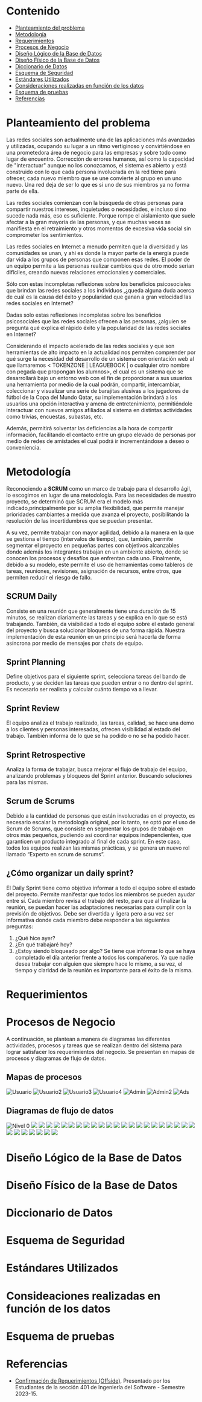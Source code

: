 # Contenido
- [Planteamiento del problema](https://github.com/BD2-UCAB-GUAYANA/fantasy-api/blob/master/doc/documentacion.md#planteamiento-del-problema)
- [Metodología](https://github.com/BD2-UCAB-GUAYANA/fantasy-api/blob/master/doc/documentacion.md#metodolog%C3%ADa)
- [Requerimientos](https://github.com/BD2-UCAB-GUAYANA/fantasy-api/blob/master/doc/documentacion.md#requerimientos)
- [Procesos de Negocio](https://github.com/BD2-UCAB-GUAYANA/fantasy-api/blob/master/doc/documentacion.md#procesos-de-negocio)
- [Diseño Lógico de la Base de Datos](https://github.com/BD2-UCAB-GUAYANA/fantasy-api/blob/master/doc/documentacion.md#dise%C3%B1o-l%C3%B3gico-de-la-base-de-datos)
- [Diseño Físico de la Base de Datos](https://github.com/BD2-UCAB-GUAYANA/fantasy-api/blob/master/doc/documentacion.md#dise%C3%B1o-f%C3%ADsico-de-la-base-de-datos)
- [Diccionario de Datos](https://github.com/BD2-UCAB-GUAYANA/fantasy-api/blob/master/doc/documentacion.md#diccionario-de-datos)
- [Esquema de Seguridad](https://github.com/BD2-UCAB-GUAYANA/fantasy-api/blob/master/doc/documentacion.md#esquema-de-seguridad)
- [Estándares Utilizados](https://github.com/BD2-UCAB-GUAYANA/fantasy-api/blob/master/doc/documentacion.md#est%C3%A1ndares-utilizados)
- [Consideraciones realizadas en función de los datos](https://github.com/BD2-UCAB-GUAYANA/fantasy-api/blob/master/doc/documentacion.md#consideaciones-realizadas-en-funci%C3%B3n-de-los-datos)
- [Esquema de pruebas](https://github.com/BD2-UCAB-GUAYANA/fantasy-api/blob/master/doc/documentacion.md#esquema-de-pruebas)
- [Referencias](https://github.com/BD2-UCAB-GUAYANA/fantasy-api/blob/master/doc/documentacion.md#referencias)

# Planteamiento del problema
Las redes sociales son actualmente una de las aplicaciones más avanzadas y utilizadas, ocupando su lugar a un ritmo vertiginoso y convirtiéndose en una prometedora área de negocio para las empresas y sobre todo como lugar de encuentro. Corrección de errores humanos, así como la capacidad de "interactuar" aunque no los conozcamos, el sistema es abierto y está construido con lo que cada persona involucrada en la red tiene para ofrecer, cada nuevo miembro que se une convierte al grupo en un uno nuevo. Una red deja de ser lo que es si uno de sus miembros ya no forma parte de ella.

Las redes sociales comienzan con la búsqueda de otras personas para compartir nuestros intereses, inquietudes o necesidades, e incluso si no sucede nada más, eso es suficiente. Porque rompe el aislamiento que suele afectar a la gran mayoría de las personas, y que muchas veces se manifiesta en el retraimiento y otros momentos de excesiva vida social sin comprometer los sentimientos.

Las redes sociales en Internet a menudo permiten que la diversidad y las comunidades se unan, y ahí es donde la mayor parte de la energía puede dar vida a los grupos de personas que componen esas redes. El poder de un equipo permite a las personas realizar cambios que de otro modo serían difíciles, creando nuevas relaciones emocionales y comerciales.

Sólo con estas incompletas reflexiones sobre los beneficios psicosociales que brindan las redes sociales a los individuos ,¿queda alguna duda acerca de cuál es la causa del éxito y popularidad que ganan a gran velocidad las redes sociales en Internet?

Dadas solo estas reflexiones incompletas sobre los beneficios psicosociales que las redes sociales ofrecen a las personas, ¿alguien se pregunta qué explica el rápido éxito y la popularidad de las redes sociales en Internet?

Considerando el impacto acelerado de las redes sociales y que son herramientas de alto impacto en la actualidad nos permiten comprender por qué surge la necesidad del desarrollo de un sistema con orientación web al que llamaremos < TOKENZONE | LEAGUEBOOK | o cualquier otro nombre con pegada que propongan los alumnos>, el cual es un sistema que se desarrollará bajo un entorno web con el fin de proporcionar a sus usuarios una herramienta por medio de la cual podrán, compartir, intercambiar, coleccionar y visualizar una serie de barajitas alusivas a los jugadores de fútbol de la Copa del Mundo Qatar, su implementación brindará a los usuarios una opción interactiva y amena de entretenimiento, permitiéndole interactuar con nuevos amigos afiliados al sistema en distintas actividades como trivias, encuestas, subastas, etc.

Además, permitirá solventar las deficiencias a la hora de compartir información, facilitando el contacto entre un grupo elevado de personas por medio de redes de amistades el cual podrá ir incrementándose a deseo o conveniencia.

# Metodología
Reconociendo a **SCRUM** como un marco de trabajo para el desarrollo ágil, lo escogimos en lugar de una metodología. Para las necesidades de nuestro proyecto, se determinó que SCRUM era el modelo más indicado,principalmente por su amplia flexibilidad, que permite manejar prioridades cambiantes a medida que avanza el proyecto, posibilitando la resolución de las incertidumbres que se puedan presentar.

A su vez, permite trabajar con mayor agilidad, debido a la manera en la que se gestiona el tiempo (intervalos de tiempo), que, también, permite segmentar el proyecto en pequeñas partes con objetivos alcanzables donde además los integrantes trabajan en un ambiente abierto, donde se conocen los procesos y desafíos que enfrentan cada uno. Finalmente, debido a su modelo, este permite el uso de herramientas como tableros de tareas, reuniones, revisiones, asignación de recursos, entre otros, que permiten reducir el riesgo de fallo.

## SCRUM Daily
Consiste en una reunión que generalmente tiene una duración de 15 minutos, se realizan diariamente las tareas y se explica en lo que se está trabajando. También, da visibilidad a todo el equipo sobre el estado general del proyecto y busca solucionar bloqueos de una forma rápida. Nuestra implementación de esta reunión en un principio será hacerla de forma asíncrona por medio de mensajes por chats de equipo.

## Sprint Planning
Define objetivos para el siguiente sprint, selecciona tareas del bando de producto, y se deciden las tareas que pueden entrar o no dentro del sprint. Es necesario ser realista y calcular cuánto tiempo va a llevar.

## Sprint Review
El equipo analiza el trabajo realizado, las tareas, calidad, se hace una demo a los clientes y personas interesadas, ofrecen visibilidad al estado del trabajo. También informa de lo que se ha podido o no se ha podido hacer.

## Sprint Retrospective
Analiza la forma de trabajar, busca mejorar el flujo de trabajo del equipo, analizando problemas y bloqueos del Sprint anterior. Buscando soluciones para las mismas.

## Scrum de Scrums
Debido a la cantidad de personas que están involucradas en el proyecto, es necesario escalar la metodología original, por lo tanto, se optó por el uso de Scrum de Scrums, que consiste en segmentar los grupos de trabajo en otros más pequeños, pudiendo así coordinar equipos independientes, que garanticen un producto integrado al final de cada sprint. En este caso, todos los equipos realizan las mismas prácticas, y se genera un nuevo rol llamado “Experto en scrum de scrums”.

## ¿Cómo organizar un daily sprint?
El Daily Sprint tiene como objetivo informar a todo el equipo sobre el estado del proyecto. Permite manifestar que todos los miembros se pueden ayudar entre sí. Cada miembro revisa el trabajo del resto, para que al finalizar la reunión, se puedan hacer las adaptaciones necesarias para cumplir con la previsión de objetivos. Debe ser divertida y ligera pero a su vez ser informativa donde cada miembro debe responder a las siguientes preguntas:
1. ¿Qué hice ayer?
2. ¿En qué trabajaré hoy?
3. ¿Estoy siendo bloqueado por algo?
Se tiene que informar lo que se haya completado el día anterior frente a todos los compañeros. Ya que nadie desea trabajar con alguien que siempre hace lo mismo, a su vez, el tiempo y claridad de la reunión es importante para el éxito de la misma.

# Requerimientos

# Procesos de Negocio
A continuación, se plantean a manera de diagramas las diferentes actividades, procesos y tareas que se realizan dentro del sistema para lograr satisfacer los requerimientos del negocio. Se presentan en mapas de procesos y diagramas de flujo de datos.

## Mapas de procesos
![Usuario](https://lh4.googleusercontent.com/rMH7OcGEPMDX4gyq6V_XcPd1O1ssS2VrEWthB2qOebrVnuf7yh63xjacpZL3UAdi7TH2KunkzxCjay1TS2tJoYlYdui11admDdTkY24aBuXSDqQhjYeckrtyIYSo8XdqKdk6e5c3BHF-ic1mdVuAj9mQJ25vPwtGM3ulXS8xX62lNxg2tPDX_Cas8hX_7g)
![Usuario2](https://lh4.googleusercontent.com/gfCNPb0sMDNY5Nt5MM9U7uoW6KpErWncN3zhikyzHBTb_YQ-N5MAcQieFuMJsxL5cJLkzdokA1Lt7VLeEqW4QaDudxDinnODsROCZFWaRS9eDOw0wOWUKbHAi9lPETK1RhvtQ9UeY5rcQZkuQUUiwLEMq3-SqKsT-2d_nMN8Fj0lqJkZaOV2BDMltvd98g)
![Usuario3](https://lh4.googleusercontent.com/gfCNPb0sMDNY5Nt5MM9U7uoW6KpErWncN3zhikyzHBTb_YQ-N5MAcQieFuMJsxL5cJLkzdokA1Lt7VLeEqW4QaDudxDinnODsROCZFWaRS9eDOw0wOWUKbHAi9lPETK1RhvtQ9UeY5rcQZkuQUUiwLEMq3-SqKsT-2d_nMN8Fj0lqJkZaOV2BDMltvd98g)
![Usuario4](https://lh4.googleusercontent.com/Ax4eU4EWo3cN024fqYHR6BZjlgntyh1XiSYPLUS_OydpaOoHXLR3sEhAkGSwt-T459TnyXzMKVyEpJHDykIDK8pRH_FdkK5B3O3_biOqcEmYiaRlBJFmLVxO7cPwlMxYbZbaNC5AOOTcaaDD2UHVlOmUAlJnKLEmCkw4gZc8_msAlbF8hhwlPK7W40Tymg)
![Admin](https://lh4.googleusercontent.com/tPfQRxZVEac7nlbJjnGzj-IndHkGvqNJxk8Zb2YLb_HB-Qc0ogfLQXlKAG-TF8PY8npZ7SmjVKP14Q0FlCsJ598HNktuP_9ALid3zyIZNFcp61XZ6d0NeDcCNjacw7tYah24MINXeZa3saBbEazl9ySKh65Ts0xn0SkPL3pwhNvjbx2R9LzU8hAOzew59A)
![Admin2](https://lh6.googleusercontent.com/9c74SEII0Tm4Y85vzrBnEsFsEi8_O7VasRd0EzPnf0n_QoiF9_aIEna4kzwn4xf0b-1UWD-vuQfki6G6_EqFmIrO-1C8zO---a4e6lQKS7JTzuqiLwB6oclbJDN2zEA8YzgDW9w8VPuo-kvUtmVMrNkUYY0umJvcxd9b8IrXtN-9y7mfPVKvOwumzxloxQ)
![Ads](https://lh3.googleusercontent.com/cyHCBVBJnyuHiA3rWzIego1mVbBatiuCscKFKScCeGbpuWGH6Spx4a46vjglJx9LdVjZjgIVQa0xxDC7wFhbZQzL63fPkJN0pgI3AfFR4ZOPuE-knJEOLYx_7IG1ADemwBR4ST50aIgqO_Edx-F5RS4Jheo-RJX-WYw88BSRkKGr1xFNF9bZwDVdQbryFQ)

## Diagramas de flujo de datos
![Nivel 0](https://lh6.googleusercontent.com/S327yGurgURMipM4xCVJTbDiSm4tlPRuvRWhDBnjAAzC7RVBF6dSCdwp0J9Hk9sqys6lG69z-lbo0du1M5npAvCT9Im7Ndr1TFzkF0w0JE0TQjVU2yOGnJjRQTtunENsUB0JGseRSkoMnqHJRghJUdEBZIlMceGmxKXpDJZgI4-UQJgMUUsVc9DupWMVew)
![](https://lh6.googleusercontent.com/klMSMQ2ucjjB347tZc6xMGCU98hQ9A6DGExkWce-Cmbvwi502qX4G_8pSqP_nLESy0QM-SSrKQZb5sdFa_rIw7tMJE-6GV9GYbCf4bTYQly-jEJElOOqtxQkwGNi2OJgg0Srqdkjyes9tZRSEScceb7iB5LtjNB13noUK6Kt88ix1vJ4Rk4ScN62dma6gQ)
![](https://lh5.googleusercontent.com/HpEsPpmD3ghBZMauWd98vBJXTQHzhP4GguRZc8baNJg4ebuvqgZ8VEFgWg0Ja4P6lGT2Z9DJJqB9-AfVjA30DJMyuJZ0sRn9BQpmqGjkETgT-a6ZYdbHbBYfUHMR8nNcOgNFd_60d3XCWr4ko78ioxzAbaYdBamxefSG3NHNizNCpTZ6EGlhbpaZ-uvjuQ)
![](https://lh5.googleusercontent.com/bgZu_rqeEdfG6fGSOoa34lH1dKyc5sy8KzE45n1GKfaR6SFgI0OvQ29gaBG3o3DDleaUPna3Y_U988a7gkqNEIZI7QehWkhUgLwr7YdVKxX3PLOFDsficdcJiQ9gutGJ4BHwRhwfbxLQMyFQGoatHQ2YAq9KbVHk0BVIY41IyLAE5p6rAT8fWRayRBJYTA)
![](https://lh3.googleusercontent.com/haKZYx3M2onRmR6-k3zreucMK4SYKCqIUc6egwnzamAOrBW5DH6lGCVkTtvhTBNXCU0Y1iRW44pRjYc4ev9ByrhCrb07DS3JwADkavyz3LQkCnsXS2PY-TPXdMTLhpETi5hJE7n6sCCBEH46NhvMACanW4AQUpvSxzy_FrUR192WM8_FG5LbhmNv_Zt45A)
![](https://lh5.googleusercontent.com/sagrnW8CnYuBnw6N72Bqz7v62rsyxUGy_fwTgREe0gn3y31-vrnFv0AxjqdQYUG-fPnHZq3OBRL1H166ZSndX-UDFfBlTuaKKeYjuT-GCW4ylPf7MB6yyd9uV2Tz1TrCOB5f-nuRAM_HoXof-lxTCtWBB2vH732OjXyhcaQVVI6AWe1wS3w6AqW-H0VzuA)
![](https://lh6.googleusercontent.com/xKy7JAU8iL4NhYXDoLAM8ldjyPTpphfam4DYil_OHtSLzuQ82VsZ-bTbvMdd0zH23qmKElx0YLebqQssKsAfn8HTc370IzK4DYL3qmh1LjUGhS1AiVNBTAB7ngFlWmJReV41btH5hssFBO5MAVv4HInjptUClISVEeZppnMX1glsZpUQ3WUIJe1tqfYX1g)
![](https://lh3.googleusercontent.com/Pn0AgeHfLiV7CvkgrLNsGc_ccLclX0NJfljO_ONLLIDSiHwPbKI_ZRiXdMRTIA6rE4I79kzE552GL5dq1_kgTbgO717UKeQe8XU9KMPz2zijSR0qRsosE4BWP-zl8nIBlStnQsqLPJvYXjRTEcTd3qHdMA95_KI_hWexEqAQxrCADrS-zKEBFuxf6V_UrA)
![](https://lh3.googleusercontent.com/OncpvnfmG4WpksLbJv2q-_BWSj8d9M7Y9F-GWM9EBa0lx4F2wH3FREqnJO5f1u_0ok-MYVzwtXsk-mpTRZ2U8L5uukqANt-7DzGKJO6QQBL2llx7u-Fll7VyCi9ZrQE_69PpNIanpEJr8-zhQdGt3O0j-ePcDDgIzVSUZYHMyzAyTCw7mAS6U2Lb6HVFZA)
![](https://lh5.googleusercontent.com/xLF-81QYGzolUCDu5t-HWZGBrUCksGRm2s-pt2dEgmQJalhrNF_RmX15DvjujRdgn5HjjOZ2bzXFm0oR3MTwROvisDuZ0tUB77g58rkvzKraUArPI367x4LQewE-hlh7m3zAmqgj-KYs8dC1oz2ZTB3Nxjc80w63nmVy_uo0qhYCXWMrZ6vQBIXKp70RwQ)
![](https://lh3.googleusercontent.com/px43kvsoz9_8VgndYP3gya3Gwv3PMz2lJDdvCWbwjccjILOu2Cl_qq_9hBxI9kwxX2pKVdDjUXyEedu5uyZMVfPxkeqHLO0qKjObQjLPyQ8jSs8yyEGZ2y9pYpGVu3_tm1PLC9e0KU6a1qrnWFFHHzdiPAddB4wiQmU6CsJGU4OJOfMiYjc-JfVrVU7ATg)
![](https://lh4.googleusercontent.com/JecoTAlqIuD9cPHm_qzQM7kCZR_qbUo-NDywq7qgFAsoa-4A14i738YSbX3zeYrVnQrtS8tD_mbJy6D8paJ0XI_eibHw2F_78QfV2zbg2f_y4dAuh1DZ3y4-vRjwO4JmptE7p2NCslZcqJpgx8m2y-Qkm_-f0d38jV0ueVzGcz7NrW1uxCqNSmPs_N08Vg)
![](https://lh4.googleusercontent.com/N622eVLiM12PoPvEnZ-r-NEJxbepdTYoloYDbmT1uDBDqYtFeMlSOqRG6QxPBjwF4INRKsmS8XBMm-w-S8wG7Xua-N-el2NW1rL_j4fDVyC105kWXV-qppsvv9hQJkUTrRkDprfeL4MDBQvZLpIQVLW1-OqEWRpJpI8X1g3x0f3G4KYA-b5caUMU59Rghg)
![](https://lh3.googleusercontent.com/DmR_gLdQbic4I5Tglf5lNdl-AhHmFpOLYCgBzPViT2cKKHXSY9MZpY9OUPcYMFGwKDdsV8ZGT91uzbbESdeUgThCxHmUKohJa5Iybiq3fVjP6L_ujXSFQZCCaoVnyB7xfzpAeqX4k9CuHCCmRDulx8kqe-SD8ePylBMvN6g07QTjEYw_0UtaQEcZ8C0sQA)
![](https://lh4.googleusercontent.com/Coakp0M1Gz9j_psr6ni--Hpg2dbFDleiN5vjCSHZBzjrWG2gf6JBB3kSEh1mA77vZfAAo_uCcNWXpOEc4ajv3Tc-1limefTeen1ThOaODnBTOF2A2xUoKHN6sONbUH72wF1Px1fJK_91K7G3uU0zkoSqtMcruwZmuuYfizwOvLq6r9kEfc4zyJa37i4-0w)
![](https://lh5.googleusercontent.com/dUnI0DYdpIuVG15oYf9WKWf2Ukpoef-RsKTkr1D8uNPo5AfRB0mg5Kk5knUjpGlZV3t1LvDaCzBtPQA7krcJi29RC1kQm5orHy2mDYOVZn3S6miu0AIM-yi2CKNhqCd8X5ia0AOkYnAAP3dcxsMoLDWfqAivTsOIqPq11gn2B-Duu4WV2mW7Kt3yHImBCA)
![](https://lh5.googleusercontent.com/IZ15n7iPzwSnHMHvFk6XeMCBw8ua6XhFL88i3fA7249b1bi7G76V_V6vW8ESno5e8qTHduo5qkOV8ljBLrripIzWeZPamFzuu0PfEEaq8D_qxE4V-Qhy4e4Wt-XHeB7AisKMDzsZTfpHROCDzS4DasA-_otxRwVL-2nfQX_3D0Ot2ypO9nBAnMHra-PGVg)
![](https://lh4.googleusercontent.com/Z2SlRrPdenVjZaSfXsO3-okwNCaB1rB6HVpbIJT4CJACrzvTxX3hn5mC0QmU85hzK5UXArfdmEPIeVyYj9PKkklwnlSMKRxAFp6LlcUSR9zZYdRvg1sJBiFEndSjg6-sMqP87VqSkEtKMZnrNWxpblvnO-rUm6d95NQ-k1V6LVuL3fg-T-J9Ksq0XPG5RQ)
![](https://lh4.googleusercontent.com/ISVik30W5A9b-IfVXm26ECLo2xVeZD2gAdsvl6clSCRgBypiFgJsczJYcy6Oen_f40KzLsFnFX9mlVln7TxwULL80fTR8GHSU_fpObyuDSzELP-SLrwrsTeS1P1317XDEscweBMZsx0NY-69zIT288OWA7O3SwQOB6UI6x-GjFOF4Y1jITnTTcqNmN1iGg)
![](https://lh3.googleusercontent.com/sGVOhvk6mApQDnVIvsM20ZI-Txp2WunJ699xBvsVFmXFwkV8NOM9-6TTinM2yDMXlhnVYGzbbWc7u9RV1pPqYxFxvNVvVDBggCJcuzoIVfYakduLwdZIJlxBrNIOYpnWd_SBGBIDJyJ-onJw425cmW2uo9FsgEmNlCAjFuI55xi-37EHoGk3ss91jDqBGQ)
![](https://lh4.googleusercontent.com/B9Ob7TRmmmuiv9DhBHBDdPgBU2YdSNPipZdWBIRLJZlPHHUdf_gugl1Gwu5Qu1i1RpgY95qauZrAOVBXz05jfwU2jprAOS0G3idez2FtZD3mIAmu6hytKEEOAAoE_B7I0_yKOd7JViWCdNSA-4s5_mZoAVZMhK8KHqxrKtITDW55DXbSylaPOjm8W3-wpg)
![](https://lh3.googleusercontent.com/0PZpoFx0SZdi7qJDrY6s5sdYYk4LZ8lm6JzOY_2wWmVz92ECj2xMj0JkpMyk7-70vvlrS5AZTtEhK6UtV5AKi4BCIStluSczPFms74ND2OaESg8QaNWyj-7z8-RmdV3snz2mkfPXJdoXswAWl-LVZciql37V9VvX5Pul4uw9do_Q6vO_o0CxzgyTbEmqbw)
![](https://lh6.googleusercontent.com/gmfEqWV7hp4kxmKWkXZ823SQKxoGk4vWDfQUtTxybNC-fPHd6kWHDecKV6ljqZPjrbp-jOrFVL6XCtbRCCuI6rI5ZIg7k_cFR1iCXe5LbBDFl9IjVhld2FATbvglAC77AGGdeMoSi-aNuKJ_MEDzXuD5Q8YpkS0Q5R-SJmOS2bCvO4tTsFxvOQTTEXfBEg)
![](https://lh6.googleusercontent.com/QIbRTcfuOGu-oLtWK79Mupua7ZpAxgdOeh4xIYVntazW5DiUiaAr3V82V-4F_s501POc4ETOmPaQMkExypgPK4buluknpQT5g6ZaMhzCb-yrfuEI9pSD5uBV4GsjSuiXptR5y9HtVDuNULkAD0cNfXGrefcXjJerQfqD6uIR8Ky1CdrgDQ3V4Sxw8_4gmA)
![](https://lh4.googleusercontent.com/mLulBOmvC15hPvOkMI5znNSSShtlnq59E69wV0wYKx0mcyp37G3AVTd5PPZqxG2Zvo9KttbUvDii3zkYf4ja83cizVd0-tlg_BFj4t9XeuKEL5EA_-TnoVCVGPgxsZnCb8dImOBv83pzB-enFNtRuT_XTzY1vnGAzZuA-z_Vt2u9T123EGohp_CWntdkyg)
![](https://lh3.googleusercontent.com/bLOM5HOVCTgv-nqD5TvSlLH8s8NwEemANCoqc0k3naekymGK4snrqG2GYIasvt-oxcMTQNH0MTBsC8SH9ynVkAcrSxIL8zBvU9DQuu1bYGgwB3J_GBSr0FCcpV6eMu7fm-bHHemizHaDVi81XnDuVbi_ibHVqbHm_IsDu6D5uSD8UkyhLx6g_VBWOA8_7w)
![](https://lh3.googleusercontent.com/hXc_okC7aJSJQHtS78aQXuFrpQE_9xV8P7xYh7IPJO3nsh6gL1gKidtmewTUMJ5TJh7oao9NzS5jBkBs5fHZciiyq3eQ4pWoGgM50pCkuqStNnZhJI3pSpmjMgjsw01Yy-EDvYaAF36Tq_jFqKx6xItyJOBvMT7RMHq82nPBAOF-1qFxbrqb8-OranTVGw)
![](https://lh4.googleusercontent.com/iPvDZ3flCyRhlLvX3VoZ09y8MwcRj40OYk_Zv7iw_X68bH9NIM7apRDju-_V7NSsBObk2u01wulzvlfx8M1kJ25J7FmNcLECW3KHTGz1P-Mk6GH9kTwlKihpuURpsgzt3TgerqaYF_grZv0toYn3pE0ie2fvuxfU15KwlTENGK9It-haBdNzHQ45wwIzZA)
![](https://lh4.googleusercontent.com/Xn5lke5Pv58P3QxO_zo45y_jn8HjHMnvd3qlMo_yUbVK_QsyzIWINOVLXlOyDhffT8obNDfM-h3TzXRJrFaI1CHK2kGzfDk9yHzloBg3DDnOS-0EgOpNS7HHcDA5WZc49FgsuTzFfVb2-bPjM_LLnpqebjsVM2KFl6Ih8rjT3jIqYS2675DxPFyLNxtIfg)
![](https://lh3.googleusercontent.com/koI0RMkviB_P-oGzTqdJVHWj_D3N7ERJNh5Ke_OvafUSxgle_RUDBBci5DpkmOMOIJW7BFTkaqGa6qve8KPLz9JFlffYMGwEK7-IkkOcLeN6pCFdNK3IWSq7XBrmTlensSkuxjD7peLtibjee3QGydwYN9miAwUvZyPnY6DbokDYs9S2Wfc7slZmu-oACQ)

# Diseño Lógico de la Base de Datos

# Diseño Físico de la Base de Datos

# Diccionario de Datos

# Esquema de Seguridad

# Estándares Utilizados

# Consideaciones realizadas en función de los datos

# Esquema de pruebas

# Referencias
- [Confirmación de Requerimientos (Offside)](https://drive.google.com/file/d/13Kc3CiV1jfGLhp6-XI89TrVH_v-uWUe7/view). Presentado por los Estudiantes de la sección 401 de Ingeniería del Software - Semestre 2023-15.
